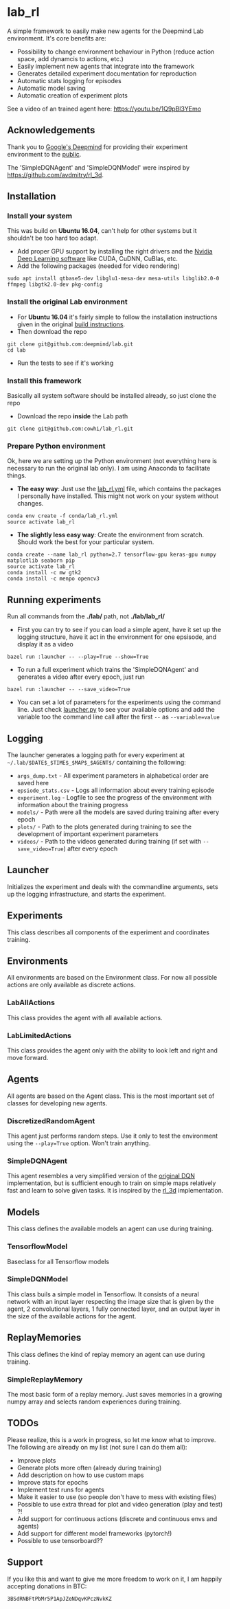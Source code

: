 # lab_rl
A simple framework to easily make new agents for the Deepmind Lab environment. It's core benefits are:
- Possibility to change environment behaviour in Python (reduce action space, add dynamcis to actions, etc.)
- Easily implement new agents that integrate into the framework
- Generates detailed experiment documentation for reproduction
- Automatic stats logging for episodes
- Automatic model saving 
- Automatic creation of experiment plots

See a video of an trained agent here: https://youtu.be/1Q9pBl3YEmo 

## Acknowledgements
Thank you to [Google's Deepmind](https://deepmind.com/) for providing their experiment environment to the [public](https://github.com/deepmind/lab). 

The 'SimpleDQNAgent' and 'SimpleDQNModel' were inspired by <https://github.com/avdmitry/rl_3d>.


## Installation
### Install your system
This was build on **Ubuntu 16.04**, can't help for other systems but it shouldn't be too hard too adapt.
- Add proper GPU support by installing the right drivers and the [Nvidia Deep Learning software](https://developer.nvidia.com/deep-learning-software) like CUDA, CuDNN, CuBlas, etc.
- Add the following packages (needed for video rendering)
```
sudo apt install qtbase5-dev libglu1-mesa-dev mesa-utils libglib2.0-0 ffmpeg libgtk2.0-dev pkg-config
```


### Install the original Lab environment
- For **Ubuntu 16.04** it's fairly simple to follow the installation instructions given in the original [build instructions](https://github.com/deepmind/lab/blob/master/docs/build.md).
- Then download the repo
```
git clone git@github.com:deepmind/lab.git
cd lab
```
- Run the tests to see if it's working


### Install this framework
Basically all system software should be installed already, so just clone the repo
- Download the repo **inside** the Lab path
```
git clone git@github.com:cowhi/lab_rl.git
```

### Prepare Python environment

Ok, here we are setting up the Python environment (not everything here is necessary to run the original lab only). I am using Anaconda to facilitate things.
- **The easy way**: Just use the [lab_rl.yml](../blob/master/conda/lab_rl.yml) file, which contains the packages I personally have installed. This might not work on your system without changes.
```
conda env create -f conda/lab_rl.yml
source activate lab_rl
```
- **The slightly less easy way**: Create the environment from scratch. Should work the best for your particular system.
```
conda create --name lab_rl python=2.7 tensorflow-gpu keras-gpu numpy matplotlib seaborn pip
source activate lab_rl
conda install -c mw gtk2
conda install -c menpo opencv3
```

## Running experiments
Run all commands from the **./lab/** path, not **./lab/lab_rl/**
- First you can try to see if you can load a simple agent, have it set up the logging structure, have it act in the environment for one epsisode, and display it as a video
```
bazel run :launcher -- --play=True --show=True
```
- To run a full experiment which trains the 'SimpleDQNAgent' and generates a video after every epoch, just run
```
bazel run :launcher -- --save_video=True
```
- You can set a lot of parameters for the experiments using the command line. Just check [launcher.py](../blob/master/launcher.py) to see your available options and add the variable too the command line call after the first `--` as `--variable=value`


## Logging
The launcher generates a logging path for every experiment at `~/.lab/$DATE$_$TIME$_$MAP$_$AGENT$/` containing the following:
- `args_dump.txt` - All experiment parameters in alphabetical order are saved here
- `epsiode_stats.csv` - Logs all information about every training episode
- `experiment.log` - Logfile to see the progress of the environment with information about the training progress
- `models/` - Path were all the models are saved during training after every epoch
- `plots/` - Path to the plots generated during training to see the development of important experiment parameters
- `videos/` - Path to the videos generated during training (if set with `--save_video=True`) after every epoch


## Launcher
Initializes the experiment and deals with the commandline arguments, sets up the logging infrastructure, and starts the experiment.

## Experiments
This class describes all components of the experiment and coordinates training.

## Environments
All environments are based on the Environment class. For now all possible actions are only available as discrete actions. 

### LabAllActions
This class provides the agent with all available actions. 

### LabLimitedActions
This class provides the agent only with the ability to look left and right and move forward.


## Agents
All agents are based on the Agent class. This is the most important set of classes for developing new agents.

### DiscretizedRandomAgent
This agent just performs random steps. Use it only to test the environment using the `--play=True` option. Won't train anything.

### SimpleDQNAgent
This agent resembles a very simplified version of the [original DQN](https://sites.google.com/a/deepmind.com/dqn/) implementation, but is sufficient enough to train on simple maps relatively fast and learn to solve given tasks. It is inspired by the [rl_3d](https://github.com/avdmitry/rl_3d) implementation.


## Models
This class defines the available models an agent can use during training.

### TensorflowModel
Baseclass for all Tensorflow models

### SimpleDQNModel
This class buils a simple model in Tensorflow. It consists of a neural network with an input layer respecting the image size that is given by the agent, 2 convolutional layers, 1 fully connected layer, and an output layer in the size of the available actions for the agent.


## ReplayMemories
This class defines the kind of replay memory an agent can use during training.

### SimpleReplayMemory
The most basic form of a replay memory. Just saves memories in a growing numpy array and selects random experiences during training.


## TODOs
Please realize, this is a work in progress, so let me know what to improve. The following are already on my list (not sure I can do them all):
- Improve plots
- Generate plots more often (already during training)
- Add description on how to use custom maps
- Improve stats for epochs
- Implement test runs for agents
- Make it easier to use (so people don't have to mess with existing files)
- Possible to use extra thread for plot and video generation (play and test) ?!
- Add support for continuous actions (discrete and continuous envs and agents)
- Add support for different model frameworks (pytorch!)
- Possible to use tensorboard??


## Support
If you like this and want to give me more freedom to work on it, I am happily accepting donations in BTC:
```
3BSdRNBFtPbMr5P1ApJZeNDqvKPczNvkKZ
```
